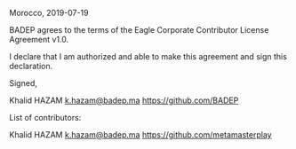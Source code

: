 Morocco, 2019-07-19

BADEP agrees to the terms of the Eagle Corporate Contributor License
Agreement v1.0.

I declare that I am authorized and able to make this agreement and sign this
declaration.

Signed,

Khalid HAZAM k.hazam@badep.ma https://github.com/BADEP

List of contributors:

Khalid HAZAM k.hazam@badep.ma https://github.com/metamasterplay
